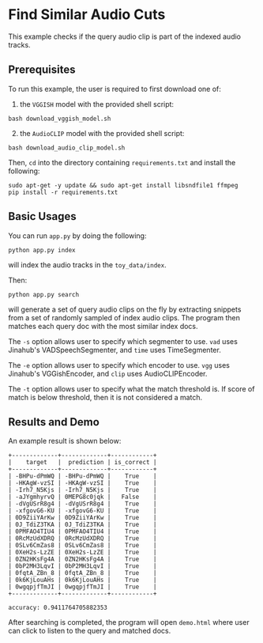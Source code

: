 

# Find Similar Audio Cuts

This example checks if the query audio clip is part of the indexed audio tracks.


## Prerequisites

To run this example, the user is required to first download one of:

1. the `VGGISH` model with the provided shell script:

```
bash download_vggish_model.sh
```

2. the `AudioCLIP` model with the provided shell script:

```
bash download_audio_clip_model.sh
```

Then, `cd` into the directory containing `requirements.txt` and install the following:

```
sudo apt-get -y update && sudo apt-get install libsndfile1 ffmpeg
pip install -r requirements.txt
```



## Basic Usages

You can run `app.py` by doing the following:

```shell
python app.py index
```

will index the audio tracks in the `toy_data/index`. 

Then:

```shell
python app.py search
```

will generate a set of query audio clips on the fly by extracting snippets from a set of randomly sampled
of index audio clips. The program then matches each query doc with the most similar index docs.

The `-s` option allows user to specify which segmenter to use. `vad` uses Jinahub's VADSpeechSegmenter,  and
`time` uses TimeSegmenter.

The `-e` option allows user to specify which encoder to use. `vgg` uses Jinahub's VGGishEncoder,  and
`clip` uses AudioCLIPEncoder.

The `-t` option allows user to specify what the match threshold is. If score of match is below threshold,
then it is not considered a match.



## Results and Demo

An example result is shown below:

```
+-------------+-------------+------------+
|    target   |  prediction | is_correct |
+-------------+-------------+------------+
| -BHPu-dPmWQ | -BHPu-dPmWQ |    True    |
| -HKAgW-vzSI | -HKAgW-vzSI |    True    |
| -Irh7_N5Kjs | -Irh7_N5Kjs |    True    |
| -aJYgmhyrvQ | 0MEPG8c0jqk |   False    |
| -dVgUSrR8g4 | -dVgUSrR8g4 |    True    |
| -xfgovG6-KU | -xfgovG6-KU |    True    |
| 0D9ZiiYArKw | 0D9ZiiYArKw |    True    |
| 0J_TdiZ3TKA | 0J_TdiZ3TKA |    True    |
| 0PMFAO4TIU4 | 0PMFAO4TIU4 |    True    |
| 0RcMzUdXDRQ | 0RcMzUdXDRQ |    True    |
| 0SLv6CmZas8 | 0SLv6CmZas8 |    True    |
| 0XeH2s-LzZE | 0XeH2s-LzZE |    True    |
| 0ZN2HKsFg4A | 0ZN2HKsFg4A |    True    |
| 0bP2MH3LqvI | 0bP2MH3LqvI |    True    |
| 0fqtA_ZBn_8 | 0fqtA_ZBn_8 |    True    |
| 0k6KjLouAHs | 0k6KjLouAHs |    True    |
| 0wgqpjfTmJI | 0wgqpjfTmJI |    True    |
+-------------+-------------+------------+
```

```shell
accuracy: 0.9411764705882353
```

After searching is completed, the program will open `demo.html` where user can click
to listen to the query and matched docs.
